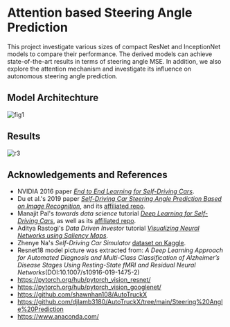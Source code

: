 
# Attention based Steering Angle Prediction

This project investigate various sizes of compact ResNet and InceptionNet models to compare their performance. The derived models can achieve state-of-the-art results in terms of steering angle MSE. In addition, we also explore the attention mechanism and investigate its influence on autonomous steering angle prediction.


## Model Architechture

![fig1](https://user-images.githubusercontent.com/60800932/235977181-9d625ccb-bd9f-46f9-8471-defcdde1efa4.png)


## Results

![r3](https://user-images.githubusercontent.com/60800932/235978024-94e3f782-5f1b-45dd-9d8b-3876fd38d26e.png)


## Acknowledgements and References

* NVIDIA 2016 paper [*End to End Learning for Self-Driving Cars*](https://arxiv.org/abs/1604.07316).
* Du et al.'s 2019 paper [*Self-Driving Car Steering Angle Prediction Based on Image Recognition*](https://arxiv.org/abs/1912.05440), and its [affiliated repo](https://github.com/FangLintao/Self-Driving-Car).
* Manajit Pal's *towards data science* tutorial [*Deep Learning for Self-Driving Cars*](https://towardsdatascience.com/deep-learning-for-self-driving-cars-7f198ef4cfa2), as well as its [affiliated repo](https://github.com/ManajitPal/DeepLearningForSelfDrivingCars).
* Aditya Rastogi's *Data Driven Investor* tutorial [*Visualizing Neural Networks using Saliency Maps*](https://medium.datadriveninvestor.com/visualizing-neural-networks-using-saliency-maps-in-pytorch-289d8e244ab4).
* Zhenye Na's *Self-Driving Car Simulator* [dataset on Kaggle](https://www.kaggle.com/zaynena/selfdriving-car-simulator).
* Resnet18 model picture was extracted from: *A Deep Learning Approach for Automated Diagnosis and Multi-Class Classification of Alzheimer’s Disease Stages Using Resting-State fMRI and Residual Neural Networks*(DOI:10.1007/s10916-019-1475-2)
* https://pytorch.org/hub/pytorch_vision_resnet/
* https://pytorch.org/hub/pytorch_vision_googlenet/
* https://github.com/shawnhan108/AutoTruckX
* https://github.com/djlamb3180/AutoTruckX/tree/main/Steering%20Angle%20Prediction
* https://www.anaconda.com/
